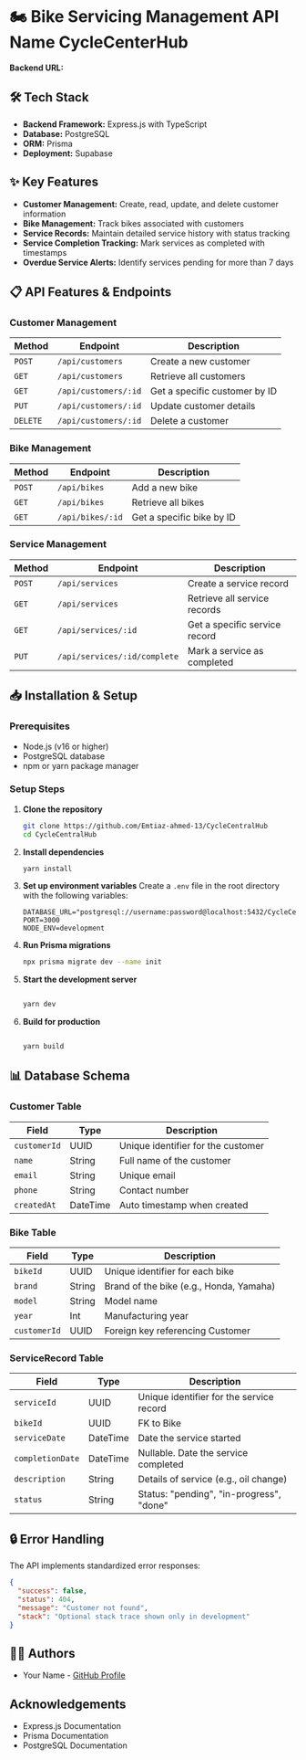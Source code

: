 # 🏍️ Bike Servicing Management API Name CycleCenterHub

**Backend URL:**

## 🛠️ Tech Stack

- **Backend Framework:** Express.js with TypeScript
- **Database:** PostgreSQL
- **ORM:** Prisma
- **Deployment:** Supabase

## ✨ Key Features

- **Customer Management:** Create, read, update, and delete customer information
- **Bike Management:** Track bikes associated with customers
- **Service Records:** Maintain detailed service history with status tracking
- **Service Completion Tracking:** Mark services as completed with timestamps
- **Overdue Service Alerts:** Identify services pending for more than 7 days

## 📋 API Features & Endpoints

### Customer Management

| Method   | Endpoint             | Description                   |
| -------- | -------------------- | ----------------------------- |
| `POST`   | `/api/customers`     | Create a new customer         |
| `GET`    | `/api/customers`     | Retrieve all customers        |
| `GET`    | `/api/customers/:id` | Get a specific customer by ID |
| `PUT`    | `/api/customers/:id` | Update customer details       |
| `DELETE` | `/api/customers/:id` | Delete a customer             |

### Bike Management

| Method | Endpoint         | Description               |
| ------ | ---------------- | ------------------------- |
| `POST` | `/api/bikes`     | Add a new bike            |
| `GET`  | `/api/bikes`     | Retrieve all bikes        |
| `GET`  | `/api/bikes/:id` | Get a specific bike by ID |

### Service Management

| Method | Endpoint                     | Description                   |
| ------ | ---------------------------- | ----------------------------- |
| `POST` | `/api/services`              | Create a service record       |
| `GET`  | `/api/services`              | Retrieve all service records  |
| `GET`  | `/api/services/:id`          | Get a specific service record |
| `PUT`  | `/api/services/:id/complete` | Mark a service as completed   |

## 📥 Installation & Setup

### Prerequisites

- Node.js (v16 or higher)
- PostgreSQL database
- npm or yarn package manager

### Setup Steps

1. **Clone the repository**

   ```bash
   git clone https://github.com/Emtiaz-ahmed-13/CycleCentralHub
   cd CycleCentralHub
   ```

2. **Install dependencies**

   ```bash
   yarn install
   ```

3. **Set up environment variables**
   Create a `.env` file in the root directory with the following variables:

   ```env
   DATABASE_URL="postgresql://username:password@localhost:5432/CycleCentralHub"
   PORT=3000
   NODE_ENV=development
   ```

4. **Run Prisma migrations**

   ```bash
   npx prisma migrate dev --name init
   ```

5. **Start the development server**

   ```bash

   yarn dev
   ```

6. **Build for production**

   ```bash

   yarn build
   ```

## 📊 Database Schema

### Customer Table

| Field        | Type     | Description                        |
| ------------ | -------- | ---------------------------------- |
| `customerId` | UUID     | Unique identifier for the customer |
| `name`       | String   | Full name of the customer          |
| `email`      | String   | Unique email                       |
| `phone`      | String   | Contact number                     |
| `createdAt`  | DateTime | Auto timestamp when created        |

### Bike Table

| Field        | Type   | Description                             |
| ------------ | ------ | --------------------------------------- |
| `bikeId`     | UUID   | Unique identifier for each bike         |
| `brand`      | String | Brand of the bike (e.g., Honda, Yamaha) |
| `model`      | String | Model name                              |
| `year`       | Int    | Manufacturing year                      |
| `customerId` | UUID   | Foreign key referencing Customer        |

### ServiceRecord Table

| Field            | Type     | Description                              |
| ---------------- | -------- | ---------------------------------------- |
| `serviceId`      | UUID     | Unique identifier for the service record |
| `bikeId`         | UUID     | FK to Bike                               |
| `serviceDate`    | DateTime | Date the service started                 |
| `completionDate` | DateTime | Nullable. Date the service completed     |
| `description`    | String   | Details of service (e.g., oil change)    |
| `status`         | String   | Status: "pending", "in-progress", "done" |

## 🔒 Error Handling

The API implements standardized error responses:

```json
{
  "success": false,
  "status": 404,
  "message": "Customer not found",
  "stack": "Optional stack trace shown only in development"
}
```

## 👨‍💻 Authors

- Your Name - [GitHub Profile](https://github.com/Emtiaz-ahmed-13)

## Acknowledgements

- Express.js Documentation
- Prisma Documentation
- PostgreSQL Documentation
